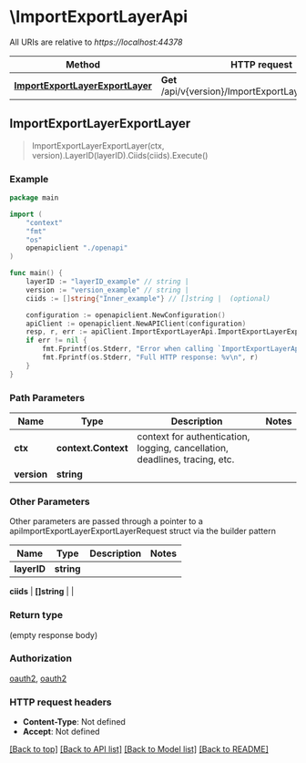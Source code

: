 # \ImportExportLayerApi

All URIs are relative to *https://localhost:44378*

Method | HTTP request | Description
------------- | ------------- | -------------
[**ImportExportLayerExportLayer**](ImportExportLayerApi.md#ImportExportLayerExportLayer) | **Get** /api/v{version}/ImportExportLayer/exportLayer | 



## ImportExportLayerExportLayer

> ImportExportLayerExportLayer(ctx, version).LayerID(layerID).Ciids(ciids).Execute()



### Example

```go
package main

import (
    "context"
    "fmt"
    "os"
    openapiclient "./openapi"
)

func main() {
    layerID := "layerID_example" // string | 
    version := "version_example" // string | 
    ciids := []string{"Inner_example"} // []string |  (optional)

    configuration := openapiclient.NewConfiguration()
    apiClient := openapiclient.NewAPIClient(configuration)
    resp, r, err := apiClient.ImportExportLayerApi.ImportExportLayerExportLayer(context.Background(), version).LayerID(layerID).Ciids(ciids).Execute()
    if err != nil {
        fmt.Fprintf(os.Stderr, "Error when calling `ImportExportLayerApi.ImportExportLayerExportLayer``: %v\n", err)
        fmt.Fprintf(os.Stderr, "Full HTTP response: %v\n", r)
    }
}
```

### Path Parameters


Name | Type | Description  | Notes
------------- | ------------- | ------------- | -------------
**ctx** | **context.Context** | context for authentication, logging, cancellation, deadlines, tracing, etc.
**version** | **string** |  | 

### Other Parameters

Other parameters are passed through a pointer to a apiImportExportLayerExportLayerRequest struct via the builder pattern


Name | Type | Description  | Notes
------------- | ------------- | ------------- | -------------
 **layerID** | **string** |  | 

 **ciids** | **[]string** |  | 

### Return type

 (empty response body)

### Authorization

[oauth2](../README.md#oauth2), [oauth2](../README.md#oauth2)

### HTTP request headers

- **Content-Type**: Not defined
- **Accept**: Not defined

[[Back to top]](#) [[Back to API list]](../README.md#documentation-for-api-endpoints)
[[Back to Model list]](../README.md#documentation-for-models)
[[Back to README]](../README.md)

